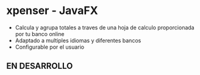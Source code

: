 # xpenser - JavaFX

- Calcula y agrupa totales a traves de una hoja de calculo proporcionada por tu banco online
- Adaptado a multiples idiomas y diferentes bancos
- Configurable por el usuario

## EN DESARROLLO 
